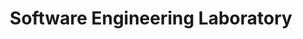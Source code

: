 ---
abbreviation: LTPO
bannerImg: ''
bannerText: ''
draft: false
externalLink: ''
id: 18
location: ''
projects:
- 9
- 273
summary: ''
title: Software Engineering Laboratory
---